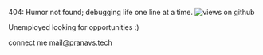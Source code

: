 
404: Humor not found; debugging life one line at a time.
 <img src="https://komarev.com/ghpvc/?username=prnv404&color=brightgreen&style=flat-square" alt="views on github" />

  Unemployed 
  looking for opportunities :)

connect me mail@pranavs.tech
